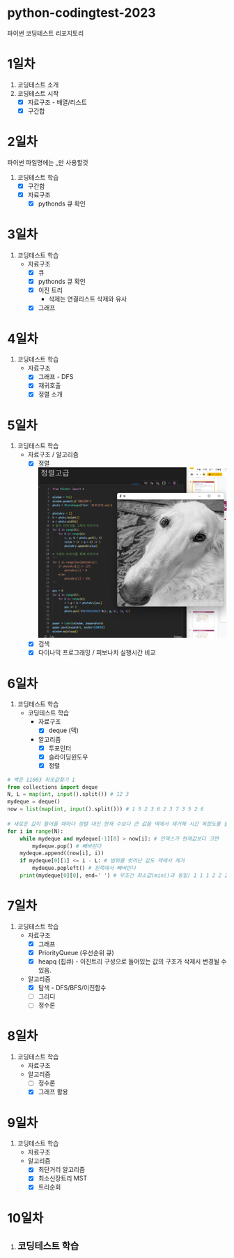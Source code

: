 # python-codingtest-2023
파이썬 코딩테스트 리포지토리

# 1일차
1. 코딩테스트 소개
2. 코딩테스트 시작
    - [x] 자료구조 - 배열/리스트
    - [x] 구간합

# 2일차
파이썬 파일명에는 _만 사용할것
1. 코딩테스트 학습
    - [x] 구간합
    - [x] 자료구조
        - [x] pythonds 큐 확인

# 3일차
1. 코딩테스트 학습 
    - 자료구조
        - [x] 큐
        - [x] pythonds 큐 확인
        - [x] 이진 트리
            - 삭제는 연결리스트 삭제와 유사
        - [x] 그래프

# 4일차
1. 코딩테스트 학습
    - 자료구조
        - [x] 그래프 - DFS
        - [x] 재귀호출
        - [x] 정렬 소개

# 5일차
1. 코딩테스트 학습
    - 자료구조 / 알고리즘
        - [x] 정렬
![실행화면](https://github.com/CodingNewbie0/python-codingtest-2023/blob/main/Day05/%EA%B3%A0%EA%B8%89%EC%A0%95%EB%A0%AC.png?raw=true)
        - [x] 검색
        - [x] 다이나믹 프로그래밍 / 피보나치 실행시간 비교

# 6일차
1. 코딩테스트 학습
    - 코딩테스트 학습
        - 자료구조
            - [x] deque (덱)
        - 알고리즘
            - [x] 투포인터
            - [x] 슬라이딩윈도우
            - [x] 정렬

```python
# 백준 11003 최솟값찾기 1
from collections import deque
N, L = map(int, input().split()) # 12 3
mydeque = deque()
now = list(map(int, input().split())) # 1 5 2 3 6 2 3 7 3 5 2 6

# 새로운 값이 들어올 때마다 정렬 대신 현재 수보다 큰 값을 덱에서 제거해 시간 복잡도를 줄임
for i in range(N):
    while mydeque and mydeque[-1][0] > now[i]: # 인덱스가 현재값보다 크면
        mydeque.pop() # 빼버린다
    mydeque.append((now[i], i))
    if mydeque[0][1] <= i - L: # 범위를 벗어난 값도 덱에서 제거
        mydeque.popleft() # 왼쪽에서 빼버린다
    print(mydeque[0][0], end=' ') # 무조건 최소값(min()과 동일) 1 1 1 2 2 2 2 2 3 3 2 2
```

# 7일차
1. 코딩테스트 학습
    - 자료구조
        - [x] 그래프
        - [x] PriorityQueue (우선순위 큐)
        - [x] heapq (힙큐) - 이진트리 구성으로 들어있는 값의 구조가 삭제시 변경될 수 있음.
    - 알고리즘
        - [x] 탐색 - DFS/BFS/이진함수
        - [ ] 그리디
        - [ ] 정수론

# 8일차
1. 코딩테스트 학습
    - 자료구조
    - 알고리즘
        - [ ] 정수론
        - [x] 그래프 활용

# 9일차
1. 코딩테스트 학습
    - 자료구조
    - 알고리즘
        - [x] 최단거리 알고리즘
        - [x] 최소신장트리 MST
        - [x] 트리순회

# 10일차
1. 코딩테스트 학습
    - 